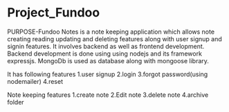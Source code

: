 # Project_Fundoo
PURPOSE-Fundoo Notes is a note keeping application which allows note creating reading updating and deleting features along with user signup and signin features.
It involves backend as well as frontend development.
Backend development is done using using nodejs and its framework expressjs.
MongoDb is used as database along with mongoose library.

It has following features
1.user signup
2.login
3.forgot password(using nodemailer)
4.reset 

Note keeping features
1.create note
2.Edit note
3.delete note
4.archive folder




